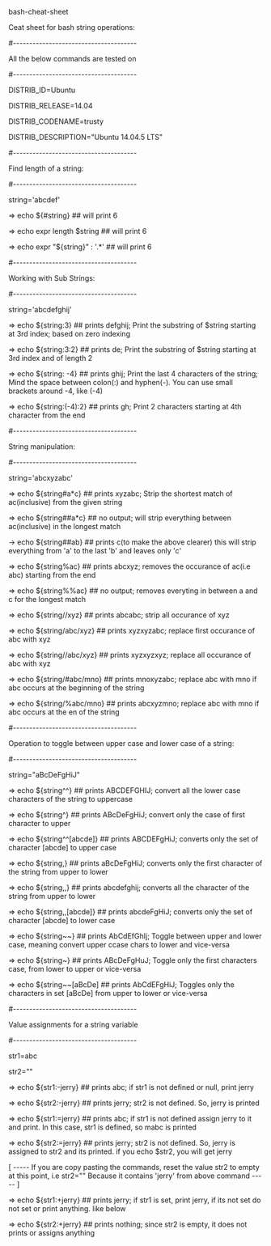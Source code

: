 
bash-cheat-sheet

Ceat sheet for bash string operations:

#--------------------------------------

All the below commands are tested on

#--------------------------------------

DISTRIB_ID=Ubuntu

DISTRIB_RELEASE=14.04

DISTRIB_CODENAME=trusty

DISTRIB_DESCRIPTION="Ubuntu 14.04.5 LTS"

#--------------------------------------

Find length of a string:

#--------------------------------------

string='abcdef'

  => echo ${#string}                            ## will print 6
  
  => echo expr length $string           ## will print 6
  
  => echo expr "${string}" : '.*'       ## will print 6
  
#--------------------------------------

Working with Sub Strings:

#--------------------------------------

string='abcdefghij'

  => echo ${string:3}                           ## prints defghij; Print the substring of $string starting at 3rd index; based on zero indexing

  => echo ${string:3:2}                         ## prints de; Print the substring of $string starting at 3rd index and of length 2

  => echo ${string: -4}                         ## prints ghij; Print the last 4 characters of the string; Mind the space between colon(:) and hyphen(-). You can use small brackets around -4, like (-4)

  => echo ${string:(-4):2}                      ## prints gh; Print 2 characters starting at 4th character from the end

#--------------------------------------

String manipulation:

#--------------------------------------

string='abcxyzabc'

  => echo ${string#a*c}                         ## prints xyzabc; Strip the shortest match of ac(inclusive) from the given string

  => echo ${string##a*c}                        ## no output; will strip everything between ac(inclusive) in the longest match

  -> echo ${string##ab}                         ## prints c(to make the above clearer) this will strip everything from 'a' to the last 'b' and leaves only 'c'

  => echo ${string%ac}                          ## prints abcxyz; removes the occurance of ac(i.e abc) starting from the end

  => echo ${string%%ac}                         ## no output; removes everyting in between a and c for the longest match

  => echo ${string//xyz}                        ## prints abcabc; strip all occurance of xyz

  => echo ${string/abc/xyz}                     ## prints xyzxyzabc; replace first occurance of abc with xyz

  => echo ${string//abc/xyz}            ## prints xyzxyzxyz; replace all occurance of abc with xyz

  => echo ${string/#abc/mno}            ## prints mnoxyzabc; replace abc with mno if abc occurs at the beginning of the string

  => echo ${string/%abc/mno}            ## prints abcxyzmno; replace abc with mno if abc occurs at the en of the string

#--------------------------------------

Operation to toggle between upper case and lower case of a string:

#--------------------------------------

string="aBcDeFgHiJ"

  => echo ${string^^}                           ## prints ABCDEFGHIJ; convert all the lower case characters of the string to uppercase

  => echo ${string^}                            ## prints ABcDeFgHiJ; convert only the case of first character to upper

  => echo ${string^^[abcde]}            ## prints ABCDEFgHiJ; converts only the set of character [abcde] to upper case

  => echo ${string,}                            ## prints aBcDeFgHiJ; converts only the first character of the string from upper to lower

  => echo ${string,,}                           ## prints abcdefghij; converts all the character of the string from upper to lower

  => echo ${string,,[abcde]}            ## prints abcdeFgHiJ; converts only the set of character [abcde] to lower case

  => echo ${string~~}                           ## prints AbCdEfGhIj; Toggle between upper and lower case, meaning convert upper ccase chars to lower and vice-versa

  => echo ${string~}                            ## prints ABcDeFgHuJ; Toggle only the first characters case, from lower to upper or vice-versa

  => echo ${string~~[aBcDe]                     ## prints AbCdEFgHiJ; Toggles only the characters in set [aBcDe] from upper to lower or vice-versa

#--------------------------------------

Value assignments for a string variable

#--------------------------------------

str1=abc

str2=""

  => echo ${str1:-jerry}                        ## prints abc; if str1 is not defined or null, print jerry

  => echo ${str2:-jerry}                        ## prints jerry; str2 is not defined. So, jerry is printed

  => echo ${str1:=jerry}                        ## prints abc; if str1 is not defined assign jerry to it and print. In this case, str1 is defined, so mabc is printed

  => echo ${str2:=jerry}                        ## prints jerry; str2 is not defined. So, jerry is assigned to str2 and its printed. if you echo $str2, you will get jerry

[ ----- If you are copy pasting the commands, reset the value str2 to empty at this point, i.e str2="" Because it contains 'jerry' from above command ----- ]

  => echo ${str1:+jerry}                        ## prints jerry; if str1 is set, print jerry, if its not set do not set or print anything. like below

  => echo ${str2:+jerry}                        ## prints nothing; since str2 is empty, it does not prints or assigns anything

